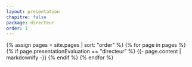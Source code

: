 ```yaml
---
layout: presentation
chapitre: false
package: directeur
order: 1
---
```


{% assign pages = site.pages | sort: "order" %}
{% for page in pages %}
  {% if page.presentationEvaluation == "directeur" %}
    {{- page.content | markdownify -}}
  {% endif %}
{% endfor %}
